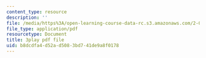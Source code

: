 ```yaml
---
content_type: resource
description: ''
file: /media/https%3A/open-learning-course-data-rc.s3.amazonaws.com/2-003sc-engineering-dynamics-fall-2011/b8dcdfa4d52ad5083bd741de9a8f0178_f1pxiNDTyHc.pdf
file_type: application/pdf
resourcetype: Document
title: 3play pdf file
uid: b8dcdfa4-d52a-d508-3bd7-41de9a8f0178
---
```

